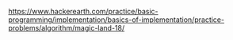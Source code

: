 https://www.hackerearth.com/practice/basic-programming/implementation/basics-of-implementation/practice-problems/algorithm/magic-land-18/

